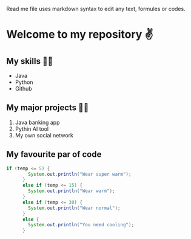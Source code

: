 Read me file uses markdown syntax to edit any text, formules or codes.

# Welcome to my repository ✌

## My skills 🤦‍♀️
- Java
- Python
- Github

## My major projects 🤷‍♀️
1. Java banking app
2. Pythin AI tool
3. My own social network
   
## My favourite par of code
```java
if (temp <= 5) {
        System.out.println("Wear super warm");
      }
      else if (temp <= 15) {
        System.out.println("Wear warm");
      }
      else if (temp <= 30) {
        System.out.println("Wear normal");
      }
      else {
        System.out.println("You need cooling");
      }
```
